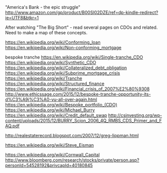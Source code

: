 
<!--
-->

"America's Bank - the epic struggle"
http://www.amazon.com/gp/product/B00SI02DZE/ref=dp-kindle-redirect?ie=UTF8&btkr=1

After watching "The Big Short" - read several pages on CDOs and related.
Need to make a map of these concepts.

https://en.wikipedia.org/wiki/Conforming_loan
https://en.wikipedia.org/wiki/Non-conforming_mortgage

bespoke tranche
https://en.wikipedia.org/wiki/Single-tranche_CDO
https://en.wikipedia.org/wiki/Synthetic_CDO
https://en.wikipedia.org/wiki/Collateralized_debt_obligation
https://en.wikipedia.org/wiki/Subprime_mortgage_crisis
https://en.wikipedia.org/wiki/Tranche
https://en.wikipedia.org/wiki/Structured_finance
https://en.wikipedia.org/wiki/Financial_crisis_of_2007%E2%80%9308
http://www.ethicssage.com/2015/12/bespoke-tranche-opportunity-its-d%C3%A9j%C3%A0-vu-all-over-again.html
https://en.wikipedia.org/wiki/Bespoke_portfolio_(CDO)
https://en.wikipedia.org/wiki/Michael_Burry
https://en.wikipedia.org/wiki/Credit_default_swap
http://csinvesting.org/wp-content/uploads/2015/12/BURRY_Scion_2006_4Q_RMBS_CDS_Primer_and_FAQ.pdf

http://realestaterecord.blogspot.com/2007/12/greg-lippman.html

https://en.wikipedia.org/wiki/Steve_Eisman

https://en.wikipedia.org/wiki/Cornwall_Capital
http://www.bloomberg.com/research/stocks/private/person.asp?personId=54528192&privcapId=40180845

<!-- vim: set autoindent expandtab sw=4 syntax=markdown: -->
